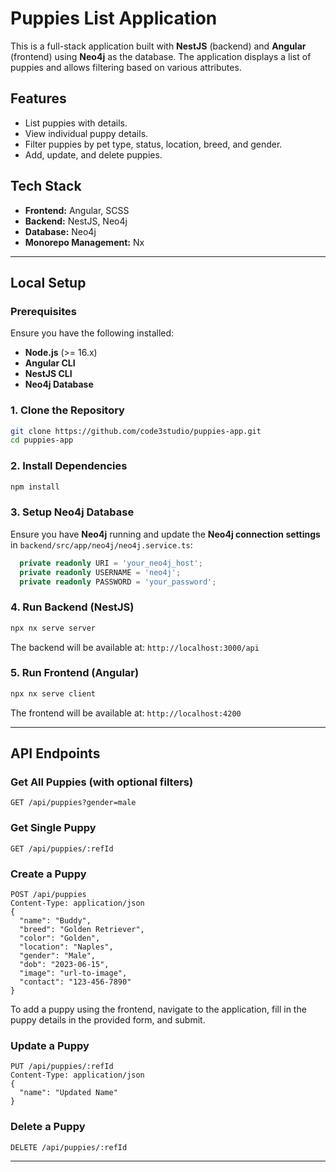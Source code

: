 # Puppies List Application

This is a full-stack application built with **NestJS** (backend) and **Angular** (frontend) using **Neo4j** as the database. The application displays a list of puppies and allows filtering based on various attributes.

## Features
- List puppies with details.
- View individual puppy details.
- Filter puppies by pet type, status, location, breed, and gender.
- Add, update, and delete puppies.

## Tech Stack
- **Frontend:** Angular, SCSS
- **Backend:** NestJS, Neo4j
- **Database:** Neo4j
- **Monorepo Management:** Nx

---

## Local Setup

### Prerequisites
Ensure you have the following installed:
- **Node.js** (>= 16.x)
- **Angular CLI**
- **NestJS CLI**
- **Neo4j Database**

### 1. Clone the Repository
```sh
git clone https://github.com/code3studio/puppies-app.git
cd puppies-app
```

### 2. Install Dependencies
```sh
npm install
```

### 3. Setup Neo4j Database
Ensure you have **Neo4j** running and update the **Neo4j connection settings** in `backend/src/app/neo4j/neo4j.service.ts`:
```ts
  private readonly URI = 'your_neo4j_host';
  private readonly USERNAME = 'neo4j';
  private readonly PASSWORD = 'your_password';
```

### 4. Run Backend (NestJS)
```sh
npx nx serve server
```
The backend will be available at: `http://localhost:3000/api`

### 5. Run Frontend (Angular)
```sh
npx nx serve client
```
The frontend will be available at: `http://localhost:4200`

---

## API Endpoints

### Get All Puppies (with optional filters)

```http
GET /api/puppies?gender=male
```

### Get Single Puppy

```http
GET /api/puppies/:refId
```

### Create a Puppy

```http
POST /api/puppies
Content-Type: application/json
{
  "name": "Buddy",
  "breed": "Golden Retriever",
  "color": "Golden",
  "location": "Naples",
  "gender": "Male",
  "dob": "2023-06-15",
  "image": "url-to-image",
  "contact": "123-456-7890"
}
```

To add a puppy using the frontend, navigate to the application, fill in the puppy details in the provided form, and submit.

### Update a Puppy

```http
PUT /api/puppies/:refId
Content-Type: application/json
{
  "name": "Updated Name"
}
```

### Delete a Puppy

```http
DELETE /api/puppies/:refId
```

---


